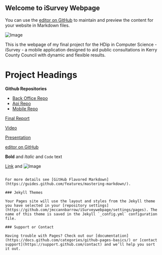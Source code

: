 ## Welcome to iSurvey Webpage

You can use the [editor on GitHub](https://github.com/jmccannbarrow/iSurveywebpage/edit/gh-pages/index.md) to maintain and preview the content for your website in Markdown files.

![Image](https://github.com/jmccannbarrow/iSurveywebpage/blob/gh-pages/Capturenew2.JPG)

This is the webpage of my final project for the HDip in Computer Science - iSurvey - a mobile application designed to aid public consultations in Kerry County Council with dynamic and flexible results.

# Project Headings

  **Github Repositories**
 - [Back Office Repo](https://github.com/jmccannbarrow/iSurveybackoffice)
 - [Api Repo](https://github.com/jmccannbarrow/isurveyapi)
 - [Mobile Repo](https://github.com/jmccannbarrow/isurveymobileapplication)

 [Final Report](https://github.com/jmccannbarrow/iSurveywebpage/blob/gh-pages/finalreport.pdf)
 
 [Video](https://www.youtube.com/watch?v=ZQMRzozTHyU&feature=youtu.be)
 
 [Presentation](https://www.youtube.com/watch?v=ZQMRzozTHyU&feature=youtu.be)


[editor on GitHub](https://www.kerrycoco.ie)


**Bold** and _Italic_ and `Code` text

[Link](url) and ![Image](src)
```

For more details see [GitHub Flavored Markdown](https://guides.github.com/features/mastering-markdown/).

### Jekyll Themes

Your Pages site will use the layout and styles from the Jekyll theme you have selected in your [repository settings](https://github.com/jmccannbarrow/iSurveywebpage/settings/pages). The name of this theme is saved in the Jekyll `_config.yml` configuration file.

### Support or Contact

Having trouble with Pages? Check out our [documentation](https://docs.github.com/categories/github-pages-basics/) or [contact support](https://support.github.com/contact) and we’ll help you sort it out.
